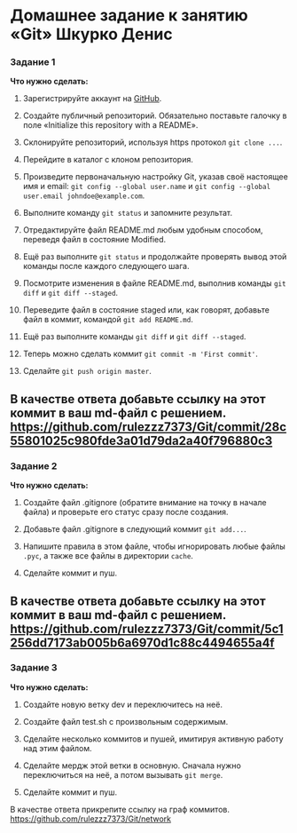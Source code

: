 # Домашнее задание к занятию «Git» Шкурко Денис


### Задание 1

**Что нужно сделать:**

1. Зарегистрируйте аккаунт на [GitHub](https://github.com/).
1. Создайте публичный репозиторий. Обязательно поставьте галочку в поле «Initialize this repository with a README».
2. Склонируйте репозиторий, используя https протокол `git clone ...`.                                 

4. Перейдите в каталог с клоном репозитория.
1. Произведите первоначальную настройку Git, указав своё настоящее имя и email: `git config --global user.name` и `git config --global user.email johndoe@example.com`.
1. Выполните команду `git status` и запомните результат.                                                

1. Отредактируйте файл README.md любым удобным способом, переведя файл в состояние Modified.
1. Ещё раз выполните `git status` и продолжайте проверять вывод этой команды после каждого следующего шага.
1. Посмотрите изменения в файле README.md, выполнив команды `git diff` и `git diff --staged`.
1. Переведите файл в состояние staged или, как говорят, добавьте файл в коммит, командой `git add README.md`.
1. Ещё раз выполните команды `git diff` и `git diff --staged`.
1. Теперь можно сделать коммит `git commit -m 'First commit'`.
1. Сделайте `git push origin master`.                                                  

В качестве ответа добавьте ссылку на этот коммит в ваш md-файл с решением.
https://github.com/rulezzz7373/Git/commit/28c55801025c980fde3a01d79da2a40f796880c3
---

### Задание 2

**Что нужно сделать:**

1. Создайте файл .gitignore (обратите внимание на точку в начале файла) и проверьте его статус сразу после создания.

1. Добавьте файл .gitignore в следующий коммит `git add...`.                                           

1. Напишите правила в этом файле, чтобы игнорировать любые файлы `.pyc`, а также все файлы в директории `cache`.
1. Сделайте коммит и пуш.                                                                


В качестве ответа добавьте ссылку на этот коммит в ваш md-файл с решением.
https://github.com/rulezzz7373/Git/commit/5c1256dd7173ab005b6a6970d1c88c4494655a4f
---

### Задание 3

**Что нужно сделать:**

1. Создайте новую ветку dev и переключитесь на неё.                                                     

1. Создайте файл test.sh с произвольным содержимым.
1. Сделайте несколько коммитов и пушей, имитируя активную работу над этим файлом.

1. Сделайте мердж этой ветки в основную. Сначала нужно переключиться на неё, а потом вызывать `git merge`.

1. Сделайте коммит и пуш.

В качестве ответа прикрепите ссылку на граф коммитов.
https://github.com/rulezzz7373/Git/network

